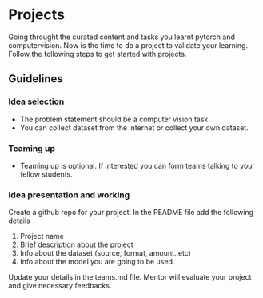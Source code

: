 # Projects 
Going throught the curated content and tasks you learnt pytorch and computervision. Now is the time to do a project to validate your learning. Follow the following steps to get started with projects.

## Guidelines
### Idea selection
- The problem statement should be a computer vision task.
- You can collect dataset from the internet or collect your own dataset.

### Teaming up
- Teaming up is optional. If interested you can form teams talking to your fellow students.

### Idea presentation and working
Create a github repo for your project. In the README file add the following details
1. Project name
2. Brief description about the project
3. Info about the dataset (source, format, amount..etc)
4. Info about the model you are going to be used.


Update your details in the teams.md file. Mentor will evaluate your project and give necessary feedbacks. 



